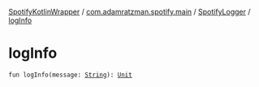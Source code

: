[SpotifyKotlinWrapper](../../index.md) / [com.adamratzman.spotify.main](../index.md) / [SpotifyLogger](index.md) / [logInfo](./log-info.md)

# logInfo

`fun logInfo(message: `[`String`](https://kotlinlang.org/api/latest/jvm/stdlib/kotlin/-string/index.html)`): `[`Unit`](https://kotlinlang.org/api/latest/jvm/stdlib/kotlin/-unit/index.html)